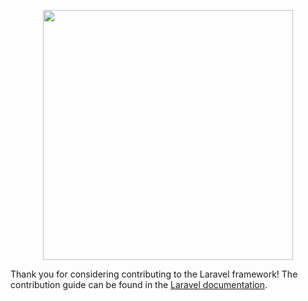 <p align="center"><img src="https://res.cloudinary.com/dtfbvvkyp/image/upload/v1566331377/laravel-logolockup-cmyk-red.svg" width="400"></p>

Thank you for considering contributing to the Laravel framework! The contribution guide can be found in the [Laravel documentation](https://laravel.com/docs/contributions).
